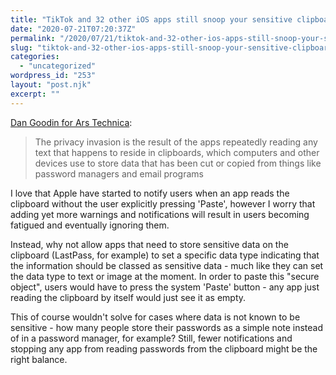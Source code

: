 ```yaml
---
title: "TikTok and 32 other iOS apps still snoop your sensitive clipboard data"
date: "2020-07-21T07:20:37Z"
permalink: "/2020/07/21/tiktok-and-32-other-ios-apps-still-snoop-your-sensitive-clipboard-data/"
slug: "tiktok-and-32-other-ios-apps-still-snoop-your-sensitive-clipboard-data"
categories:
  - "uncategorized"
wordpress_id: "253"
layout: "post.njk"
excerpt: ""
---
```


[Dan Goodin for Ars Technica](https://arstechnica.com/gadgets/2020/06/tiktok-and-53-other-ios-apps-still-snoop-your-sensitive-clipboard-data/):

> The privacy invasion is the result of the apps repeatedly reading any text that happens to reside in clipboards, which computers and other devices use to store data that has been cut or copied from things like password managers and email programs

I love that Apple have started to notify users when an app reads the clipboard without the user explicitly pressing 'Paste', however I worry that adding yet more warnings and notifications will result in users becoming fatigued and eventually ignoring them.

Instead, why not allow apps that need to store sensitive data on the clipboard (LastPass, for example) to set a specific data type indicating that the information should be classed as sensitive data - much like they can set the data type to text or image at the moment. In order to paste this "secure object", users would have to press the system 'Paste' button - any app just reading the clipboard by itself would just see it as empty.

This of course wouldn't solve for cases where data is not known to be sensitive - how many people store their passwords as a simple note instead of in a password manager, for example? Still, fewer notifications and stopping any app from reading passwords from the clipboard might be the right balance.
